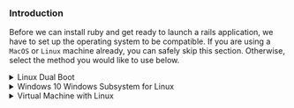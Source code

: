 ### Introduction
Before we can install ruby and get ready to launch a rails application, we have to set up the operating system to be compatible. If you are using a `MacOS` or `Linux` machine already, you can safely skip this section. Otherwise, select the method you would like to use below.

<details markdown="block">
<summary class="dropDown-header">Linux Dual Boot
</summary>

*Read this whole section before continuing*

Dual-booting provides you with two operating systems that you can switch from with a simple reboot. Each partition will not modify the other unless you explicitly do so. Be sure you back up any important data and have a way to ask for help before you continue. If you get lost, scared, or stuck: Talk to us in the [Gitter chat room](https://gitter.im/TheOdinProject/theodinproject) at any time. It helps to have a phone or another computer around if you get stuck. This process almost always goes smoothly, so don't worry too much :) .

### Step 1: Downloading Linux

First you will need to download the version of linux you wish to install onto your computer. A good rule of thumb is to use Ubuntu 18.04LTS for stability. Ubuntu comes in different flavors and It is suggested to use [Ubuntu](https://www.ubuntu.com/download/desktop) itself if you can afford the computing requirements. If you cannot match the requirements, [Xubuntu](https://xubuntu.org/) is recommended for pure performance. You are not limited to these "flavors" of Ubuntu however, [here](https://www.ubuntu.com/download/flavours) is a list of the other official Ubuntu flavors and you can choose which ever you would like.

### Step 2: Creating a bootable flash-drive

(If you do not have a flash-drive, you can also burn the image to a CD or DVD)

Next you will create a bootable flash drive so you can install Ubuntu to your hard drive.

Follow [this guide](https://tutorials.ubuntu.com/tutorial/tutorial-create-a-usb-stick-on-windows#0) for instructions.

Note: You can use this method to try out different flavors of Ubuntu if you would like. These images allow you to try the different flavors of Ubuntu without committing to an installation. Just note that due to the nature of USB, it is slow for this purpose, and using it this way consistently over time can harm your flash-drive.

If you would like to play with the version of Ubuntu you installed on the flash drive, click 'try me' instead of 'install'. When you have found a version of Ubuntu you like, continue to the next step.

### Step 3: Installing Ubuntu along side Windows

#### Step 3.1: Booting from the flash-drive

First you will need to boot into Linux on your flash-drive. The exact steps may vary, but on a general level you will need to:

* Insert the flash drive into the computer
* Reboot the computer into the BIOS/UEFI
* Select the flash drive as the bootable device instead of the hard drive

#### Step 3.1: Installing Ubuntu

This is where the real changes start happening to your computer. The best course of action is to leave the settings as default. And click the option saying, "Install Ubuntu alongside Windows". If this option is not available, please come ask for help.

One thing you might want to change is the allocated disk space allowed for Linux. 30gb or more is recommended. This can be changed later, but it is a more involved process.

For more information and images: click [here](https://tutorials.ubuntu.com/tutorial/tutorial-install-ubuntu-desktop#0) for a guide from the creators of Ubuntu themselves.

</details>

<details markdown="block">
<summary class="dropDown-header">Windows 10 Windows Subsystem for Linux
</summary>

Microsoft in recent years has made a huge shift to embrace open source and support developers. One of the biggest things they did with Windows 10 was introduce the Windows Subsystem for Linux (WSL) which is a full native command line implementation of Linux within Windows. Of course there are a couple minor adjustments you need to make, but once you have it up and running, you can essentially follow the Ubuntu instructions.

Microsoft has made it easy to get up and running using [Windows Settings and the Microsoft Store](https://winaero.com/blog/enable-wsl-windows-10-fall-creators-update/) and you can absolutely go that way, but since we're installing a command line let's use Windows' command line to do it:

### Step 1: Activate WSL

First you have to open PowerShell as an administrator. One way to do this is to start typing `powershell` into the task bar search. After just a couple letters PowerShell should show up. Just right click on it and select "Run as Administrator" (if multiple PowerShells show up, just select the top one.)

That way is just fine, but I like the super secret squirrel way to do it: press the key combination, `cmd+x` (cmd is the button on the bottom row to the left with the windows logo on it.) This will open a nice bare-bones menu where you can select a lot of useful tools skipping all the fancy bells and whistles. From there just open `Windows PowerShell (Admin)`. Once you have PowerShell up and running, type at the command prompt:

~~~
Enable-WindowsOptionalFeature -Online -FeatureName Microsoft-Windows-Subsystem-Linux
~~~

This will, as the command you just typed so conveniently pointed out, enable the optional Windows feature, Microsoft Windows Subsystem for Linux. But in order to actually make any use of it, you need to install a Linux distribution. If it asks you to, reboot your computer and continue to step 2. If it doesn't, just continue to step 2.

### Step 2: Install Ubuntu

#### Step 2.1: Download Your Distribution of Choice

You can actually use any of a number of linux distros which are all available at the windows store, including Ubuntu, which is the one we are going to focus on (in fact, you can install more than one distribution and use them in various combinations, but that is beyond the scope of this tutorial.) But since we were already using PowerShell, why not just download it from the command line? If you had to reboot, open PowerShell like you did in step 1 and run:

~~~
Invoke-WebRequest -Uri https://aka.ms/wsl-ubuntu-1604 -OutFile ~/Ubuntu.zip -UseBasicParsing
~~~

#### Step 2.2: Extract the Zip File

Once we have the archive downloaded, just unzip it to the location of your choice. Once again, you can absolutely just click and unzip from windows explorer, but since we are elite haxors, and PowerShell is still open, let's keep on using it:

~~~
Expand-Archive ~/Ubuntu.zip C:\Ubuntu
~~~

#### Step 2.3: Install Your Distribution of Choice

Now we just run `Ubuntu.exe` which will be inside `C:\Ubuntu` so either click there like a pleb or type into PowerShell:

~~~
C:\Ubuntu\Ubuntu.exe
~~~

This will install Ubuntu and immediately transfer you into a bash environment right inside PowerShell. Follow the onscreen instructions to set up your username and password and you're good to go.

### Step 3: Set up Symbolic Link

Okay this is really important: **If you try to edit files inside of the Linux file system from windows apps they will disappear and potentially mess stuff up**. But this is easily avoided, and it even makes things better because you will be able to edit your files with your favorite windows editors and use your bash commands on them too!

When Ubuntu was set up, your windows file system was mapped to `/mnt` in Ubuntu. This means that your C drives is actually `/mnt/c` inside wsl. Anything saved in `/mnt/c` is available to windows and linux and won't cause any problems.

If you want to use your fancy windows editors, you will have to put your project files inside that directory, and if you want them to be easy to find from windows you will likely want them inside your user directories. I'm going to show you how to set up a symbolic link to make things really easy on you.

#### Step 3.1: Create Directory for your Projects

You can choose to put your project files anywhere you want, but I'm going to assume you are cool like me and put a projects folder in your documents folder.
From inside ubuntu type:

~~~
mkdir /mnt/c/Users/<your windows user name>/Documents/Projects
~~~

This will create the folder. Obviously you could have used windows explore to click your way there too, but why not use our fancy new toy?

#### Step 3.2: Create the Symbolic Link

Next, we're going to establish the link. Essentially it's like an alias such that when you are inside bash, you will be able to type something like: `ls ~/Projects` which is a directory inside your home directory inside bash, but Unbuntu will see this: `ls /mnt/c/Users/<your windows user name>/Documents/Projects` Which is a folder inside your Windows file system.

So, at your bash command prompt type:

~~~
ln -s /mnt/c/Users/<your windows user name>/<folder you want to store your projects in> ~/Projects
~~~

now you can easily access and safely edit your projects folder from inside WSL just by using the `~/Projects` directory instead of `/mnt/c/Users/<your windows user name>/Documents/Projects`.

### Step 4: Install Git

Git is a version control system that both allows you to easily save projects to the cloud, but also enables easy collaboration. Additionally, a lot of packages that you are going to need are stored there and we are going to need a way to get them to your computer. Go to [this](https://git-scm.com/download/win) link and download and then install git for windows. (it should start automatically.) You will then have access to it from both Windows and WSL.

### Step 5 (optional): Make it Easier to Find

If you want to, you can pin a link to ubuntu.exe to your start menu or your desktop.

You can also run it from inside PowerShell (you no longer need to be running as an Admin) or the old school Command Prompt by typing `wsl`.

If you run wsl inside PowerShell or Command Prompt, you can exit it by typing `exit` with no arguments. This returns you back to the normal windows file system.

### One last time

You **can** edit files inside your Linux file system, but you **must** use a command line editor from inside Linux, not some editor on the Windows side or you **will** break something. The only exception is anything inside the `/mnt/<windows drive letter>` directory. This is directly analogous to `<windows drive letter>:\` and is fair game from both the Linux system and the Windows system.

### Additional Links for Further Study

* You can find more info about managing and configuring WSL [here](https://docs.microsoft.com/en-us/windows/wsl/wsl-config).

* [This](https://docs.microsoft.com/en-us/powershell/scripting/getting-started/getting-started-with-windows-powershell?view=powershell-6) is an introduction to PowerShell if you want to make more use of it.

* If you want to learn all about the `ln` command we used to make the symbolic link, the [man page](https://ss64.com/bash/ln.html) (manual page) has all the info you need.

</details>


<details markdown="block">
<summary class="dropDown-header">Virtual Machine with Linux
</summary>

If you want to use Ubuntu (or any other version of Linux) as the operating system for your development related to TOP, but you don't feel like permanently changing your OS or switching back and forth between two different operating systems installed on your PC, then using a VM is probably the best option you have. VM is short for 'Virtual machine' which is a widely used program that [emulates](https://en.wikipedia.org/wiki/Emulator) a computer system. In other words, a VM allows you to run an operating system of your choice just like any other computer program. Unfortunately, such convenience comes at a price. Running a program that contains an operating system can be very heavy on your processor and RAM memory.

### Requirements

Before committing to the installation, make sure your computer meets the [requirements](https://www.virtualbox.org/wiki/End-user_documentation) to run a virtual machine, it doesn't hurt to take a look at your selected flavor of linux's requirements as well.

### Step 1: Downloads

You have read through the introduction part and you feel like a VM is your best option? Your computer meets the minimum requirements? Great, let's get started then. This is a fairly simple process and only a few things could go wrong, we'll make sure to mention them. This guide uses Oracle's 'VirtualBox' program, it's open source, free and simple. What more can you ask of a piece of software? Now let's make sure we have everything downloaded and ready for installation:

#### Step 1.1.1: Downloading Virtual Box


[Click here](https://www.virtualbox.org/wiki/Downloads) to download VirtualBox.

#### Step 1.1.2: Linux download

There are various versions of Linux out there, Ubuntu being undoubtedly the most popular one. Our recommendation is to [download](http://releases.ubuntu.com/18.04/ubuntu-18.04-desktop-amd64.iso) and use Ubuntu 18.04 LTS, if you plan on running your VM on a less powerful computer (A rough estimation would be < 4GB ram, < 4 processor cores, for more details check out their [official requirements](https://help.ubuntu.com/community/Installation/SystemRequirements)), we recommend [downloading](https://xubuntu.org/download) and using Xubuntu 18.04 LTS.

### Step 2: Installing Virtualbox and setting up Ubuntu

#### Step 2.1: Installing VirtualBox

The installation of VirtualBox is a very straight forward process. It doesn't require any technical knowledge and is the same as installing any other computer program on your Windows computer. Double-clicking the downloaded file is sufficient to start the installation process. Any additional options prompted by the installation are left for the user to decide (such as creating a desktop icon and so on). After the installation is finished (the progress bar might get stuck for a few minutes, just wait for it to finish) search for your newly installed Virtual Box program and run it.

#### Step 2.2: Setting up Ubuntu
Now that you have Virtual Box installed, double click the icon and you should see something like this:

![installed_vbox](https://i.imgur.com/VO9Y1Si.png)

Click on the 'New' button to create a virtual operating system. Find your operating system in the dropdown menu (Linux/Ubuntu) and name it as you wish. Continue by pressing next and choose the following options in the next steps:

1. Memory size - Should be about half of your computers maximum. For example, if you have 16GB of RAM memory, allocate 8GB to your virtual operating system.

2. Hard disk - Create a virtual hard disk

3. Hard disk file type - Choose the VDI (VirtualBox Disk Image) option

4. Storage on physical hard disk - Dynamically allocated

5. File location and size - We recommend at least 20GB for the virtual hard disk

After completing the last step, click the Create button. Your newly created virtual OS should be in the menu now. Right click on it and go to Settings. Go to the Storage section and add the Ubuntu iso file you downloaded earlier:

![choose_disc_vbox](https://i.imgur.com/D3xfaZa.png)

After that, you can go to the System tab and change the amount of hardware the virtual operating system will be using. Generally 50% of RAM and processors should be allocated to the virtual OS, but you can always change that and set them as it fits best for you.

Now you can start Ubuntu by right clicking on the icon in the menu and selecting Start then Normal Start.

The next thing to do is Install Ubuntu. The process is very simple and most of the default options can be left like that including the Installation type which should be `Erase disk and install Ubuntu`. The setup will ask you to confirm this step because it thinks you're formatting your entire hard disk, but actually you're only formatting the newly created virtual hard disk, which doesn't have any data on it, and installing Ubuntu.

You can find their official installation guide for Ubuntu [here](https://tutorials.ubuntu.com/tutorial/tutorial-install-ubuntu-desktop#0) in case you need it.

### Step 3: Installing Guest Additions and enabling them (Optional)

 Your regular operating system (Windows in this case), the one that is booted directly by pressing that big button on your computer is called the **Host** and all other operating systems that are run inside your VM are **Guests**. To make working in your Guest OS easier, you need to install Guest Additions. They add a lot of functionality to the Guest OS like 'Drag n Drop' from one OS to the other, custom screen sizes for the Guest OS (including fullscreen), Shared folders and so on.

#### Step 3.1: Downloading the ISO

To install guest additions first download the .iso file from [here](https://download.virtualbox.org/virtualbox/). Find your version, click on it and then look for a .iso file named "VBoxGuestAdditions_x.x.x" (x.x.x being your current version). If you're not sure what version of VirtualBox you're using go to the Help tab and click on 'About VirtualBox'. It's important to mention that this download is done on the Host OS. You're downloading this .iso file to Windows.

#### Step 3.2: Installing the guest additions

Now Start Ubuntu unless it's already open and look for a CD icon in the bottom-right part of the screen. Click on the CD icon and click on 'Choose disk image' and then find your recently downloaded VBoxGuestAdditions.iso file and load it. The installation should start automatically, if it doesn't look for the VBox_Gas file on your desktop and open it. After the installation restart your Guest OS.

### Understanding how VM works

  It's important to note a few things about coding in a virtual environment:

* All installations are done in the VM. Now that you have everything set up it is important to mention that everything you install regarding coding you install on the Guest OS (Ubuntu in this case) including Ruby,Rails,Text editors and everything else you will need during this curriculum. This means that during the installation project, you consider yourself a Linux user, not a Windows user.

* All of the development related to TOP is done in the VM.

### Possible issues

If you can not choose anything other than a 32-bit operating system when setting up your VM look at [this](http://www.fixedbyvonnie.com/2014/11/virtualbox-showing-32-bit-guest-versions-64-bit-host-os/#.WzzZYXYzZN0)

If you get a message like 'This kernel requires an x86-64 CPU, but only detected an i686 CPU. Unable to boot - please use a kernel appropriate for your CPU.' , you should go to the BIOS settings of your PC and enable 'Virtualization Technologies' and 'VT-x' (or AMD-x), save the settings and restart your PC.

If you experience any issues during the installation don't hesitate to ask for help on the [forums](https://forum.theodinproject.com/c/help) or in our [Gitter chat](https://gitter.im/TheOdinProject/theodinproject).

</details>
